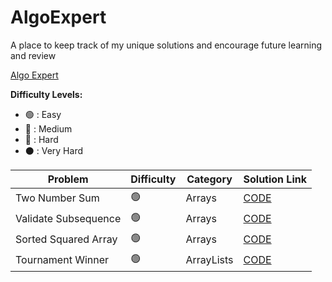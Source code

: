 # AlgoExpert

A place to keep track of my unique solutions and encourage future learning and review

[Algo Expert](https://www.algoexpert.io/questions)

<strong>Difficulty Levels:</strong>

- 🟢 : Easy
- 🔵 : Medium
- 🔴 : Hard
- ⚫ : Very Hard

| Problem                               | Difficulty       | Category            | Solution Link                                                        |
| ------------------------------------- | ---------------- | ------------------- | -------------------------------------------------------------------- |
| Two Number Sum                        | 🟢               | Arrays              | [CODE](src/Easy/TwoNumberSum/Solution.java)                    | 
| Validate Subsequence                  | 🟢               | Arrays              | [CODE](src/Easy/ValidateSubsequence/Solution.java)                    | 
| Sorted Squared Array                  | 🟢               | Arrays              | [CODE](src/Easy/SortedSquaredArray/Solution.java)                    | 
| Tournament Winner                 | 🟢               | ArrayLists              | [CODE](src/Easy/TournamentWinner/Solution.java)                    | 
